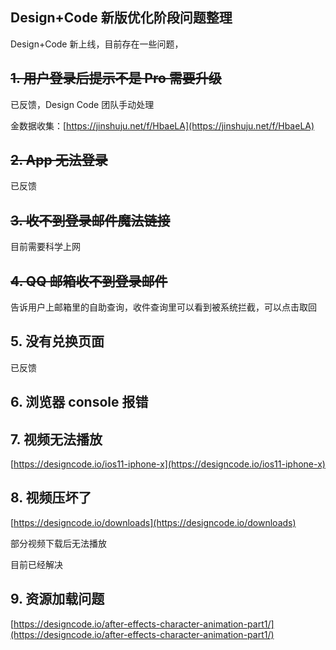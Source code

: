 ## Design+Code 新版优化阶段问题整理

Design+Code 新上线，目前存在一些问题，


## ~~1. 用户登录后提示不是 Pro 需要升级~~

已反馈，Design Code 团队手动处理

金数据收集：[https://jinshuju.net/f/HbaeLA](https://jinshuju.net/f/HbaeLA)

## ~~2. App 无法登录~~

已反馈

## ~~3. 收不到登录邮件魔法链接~~

目前需要科学上网

## ~~4. QQ 邮箱收不到登录邮件~~

告诉用户上邮箱里的自助查询，收件查询里可以看到被系统拦截，可以点击取回

## 5. 没有兑换页面

已反馈

## 6. 浏览器 console 报错

## 7. 视频无法播放

[https://designcode.io/ios11-iphone-x](https://designcode.io/ios11-iphone-x)

## 8. 视频压坏了

[https://designcode.io/downloads](https://designcode.io/downloads)

部分视频下载后无法播放

目前已经解决

## 9. 资源加载问题

[https://designcode.io/after-effects-character-animation-part1/](https://designcode.io/after-effects-character-animation-part1/) 

[](https://www.notion.so/6989a75f619448888e7a4c0374818063#452e66ccbd1241a5b8156eace5a3daf2)
